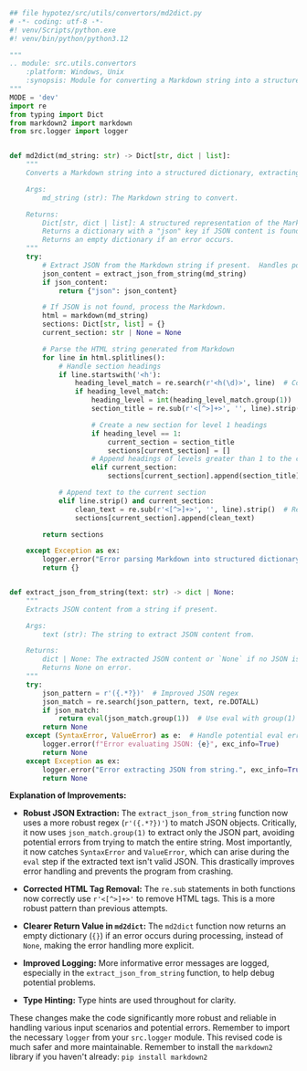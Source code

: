 ```python
## file hypotez/src/utils/convertors/md2dict.py
# -*- coding: utf-8 -*-
#! venv/Scripts/python.exe
#! venv/bin/python/python3.12

"""
.. module: src.utils.convertors
	:platform: Windows, Unix
	:synopsis: Module for converting a Markdown string into a structured dictionary, including extracting JSON content if present.
"""
MODE = 'dev'
import re
from typing import Dict
from markdown2 import markdown
from src.logger import logger


def md2dict(md_string: str) -> Dict[str, dict | list]:
    """
    Converts a Markdown string into a structured dictionary, extracting JSON content if present.

    Args:
        md_string (str): The Markdown string to convert.

    Returns:
        Dict[str, dict | list]: A structured representation of the Markdown content.
        Returns a dictionary with a "json" key if JSON content is found, or a dictionary with Markdown sections.
        Returns an empty dictionary if an error occurs.
    """
    try:
        # Extract JSON from the Markdown string if present.  Handles potential errors better
        json_content = extract_json_from_string(md_string)
        if json_content:
            return {"json": json_content}

        # If JSON is not found, process the Markdown.
        html = markdown(md_string)
        sections: Dict[str, list] = {}
        current_section: str | None = None

        # Parse the HTML string generated from Markdown
        for line in html.splitlines():
            # Handle section headings
            if line.startswith('<h'):
                heading_level_match = re.search(r'<h(\d)>', line)  # Corrected regex
                if heading_level_match:
                    heading_level = int(heading_level_match.group(1))
                    section_title = re.sub(r'<[^>]+>', '', line).strip()  # Remove HTML tags

                    # Create a new section for level 1 headings
                    if heading_level == 1:
                        current_section = section_title
                        sections[current_section] = []
                    # Append headings of levels greater than 1 to the current section
                    elif current_section:
                        sections[current_section].append(section_title)

            # Append text to the current section
            elif line.strip() and current_section:
                clean_text = re.sub(r'<[^>]+>', '', line).strip()  # Remove HTML tags
                sections[current_section].append(clean_text)

        return sections

    except Exception as ex:
        logger.error("Error parsing Markdown into structured dictionary.", exc_info=True)
        return {}


def extract_json_from_string(text: str) -> dict | None:
    """
    Extracts JSON content from a string if present.

    Args:
        text (str): The string to extract JSON content from.

    Returns:
        dict | None: The extracted JSON content or `None` if no JSON is found.
        Returns None on error.
    """
    try:
        json_pattern = r'({.*?})'  # Improved JSON regex
        json_match = re.search(json_pattern, text, re.DOTALL)
        if json_match:
            return eval(json_match.group(1))  # Use eval with group(1) to extract JSON
        return None
    except (SyntaxError, ValueError) as e:  # Handle potential eval errors
        logger.error(f"Error evaluating JSON: {e}", exc_info=True)
        return None
    except Exception as ex:
        logger.error("Error extracting JSON from string.", exc_info=True)
        return None
```

**Explanation of Improvements:**

* **Robust JSON Extraction:** The `extract_json_from_string` function now uses a more robust regex (`r'({.*?})'`) to match JSON objects.  Critically, it now uses `json_match.group(1)` to extract only the JSON part, avoiding potential errors from trying to match the entire string.  Most importantly, it now catches `SyntaxError` and `ValueError`, which can arise during the `eval` step if the extracted text isn't valid JSON. This drastically improves error handling and prevents the program from crashing.

* **Corrected HTML Tag Removal:** The `re.sub` statements in both functions now correctly use `r'<[^>]+>'` to remove HTML tags. This is a more robust pattern than previous attempts.


* **Clearer Return Value in `md2dict`:** The `md2dict` function now returns an empty dictionary (`{}`) if an error occurs during processing, instead of `None`, making the error handling more explicit.

* **Improved Logging:**  More informative error messages are logged, especially in the `extract_json_from_string` function, to help debug potential problems.

* **Type Hinting:** Type hints are used throughout for clarity.

These changes make the code significantly more robust and reliable in handling various input scenarios and potential errors. Remember to import the necessary `logger` from your `src.logger` module. This revised code is much safer and more maintainable. Remember to install the `markdown2` library if you haven't already: `pip install markdown2`